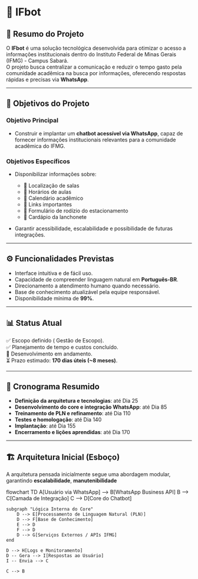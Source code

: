 # 🤖 IFbot 

## 📌 Resumo do Projeto
O **IFbot** é uma solução tecnológica desenvolvida para otimizar o acesso a informações institucionais dentro do Instituto Federal de Minas Gerais (IFMG) - Campus Sabará.  
O projeto busca centralizar a comunicação e reduzir o tempo gasto pela comunidade acadêmica na busca por informações, oferecendo respostas rápidas e precisas via **WhatsApp**.

---

## 🎯 Objetivos do Projeto

### Objetivo Principal
- Construir e implantar um **chatbot acessível via WhatsApp**, capaz de fornecer informações institucionais relevantes para a comunidade acadêmica do IFMG.

### Objetivos Específicos
- Disponibilizar informações sobre:
  - 📍 Localização de salas  
  - 📅 Horários de aulas  
  - 📆 Calendário acadêmico  
  - 🔗 Links importantes  
  - 📝 Formulário de rodízio do estacionamento  
  - 🍴 Cardápio da lanchonete  

- Garantir acessibilidade, escalabilidade e possibilidade de futuras integrações.  

---

## ⚙️ Funcionalidades Previstas
- Interface intuitiva e de fácil uso.  
- Capacidade de compreender linguagem natural em **Português-BR**.  
- Direcionamento a atendimento humano quando necessário.  
- Base de conhecimento atualizável pela equipe responsável.  
- Disponibilidade mínima de **99%**.  

---

## 📊 Status Atual
✅ Escopo definido ( Gestão de Escopo).  
✅ Planejamento de tempo e custos concluído.  
🔄 Desenvolvimento em andamento.  
⏳ Prazo estimado: **170 dias úteis (~8 meses)**.  

---

## 📅 Cronograma Resumido
- **Definição da arquitetura e tecnologias**: até Dia 25  
- **Desenvolvimento do core e integração WhatsApp**: até Dia 85  
- **Treinamento de PLN e refinamento**: até Dia 110  
- **Testes e homologação**: até Dia 140  
- **Implantação**: até Dia 155  
- **Encerramento e lições aprendidas**: até Dia 170  

---

## 🏗️ Arquitetura Inicial (Esboço)

A arquitetura pensada inicialmente segue uma abordagem modular, garantindo **escalabilidade**, **manutenibilidade**  

flowchart TD
    A[Usuário via WhatsApp] --> B[WhatsApp Business API]
    B --> C[Camada de Integração]
    C --> D[Core do Chatbot]
    
    subgraph "Lógica Interna do Core"
        D --> E[Processamento de Linguagem Natural (PLN)]
        D --> F[Base de Conhecimento]
        E --> D
        F --> D
        D --> G[Serviços Externos / APIs IFMG]
    end

    D --> H[Logs e Monitoramento]
    D -- Gera --> I[Respostas ao Usuário]
    I -- Envia --> C

    C --> B

